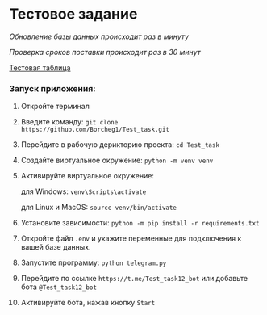# Тестовое задание
*Обновление базы данных происходит раз в минуту*

*Проверка сроков поставки происходит раз в 30 минут*

[Тестовая таблица](https://docs.google.com/spreadsheets/d/1TIy1zfCCm0m6mTXJBixx71lcqNRhOnWfhMCuQYbgV2g/edit#gid=0)

### Запуск приложения:
1. Откройте терминал

2. Введите команду:
`git clone https://github.com/Borcheg1/Test_task.git`

3. Перейдите в рабочую дерикторию проекта:
`cd Test_task`

4. Создайте виртуальное окружение:
`python -m venv venv`

5. Активируйте виртуальное окружение:

    для Windows:
`venv\Scripts\activate`

    для Linux и MacOS:
`source venv/bin/activate`

6. Установите зависимости:
`python -m pip install -r requirements.txt`

7. Откройте файл
`.env`
и укажите переменные для подключения к вашей базе данных.

8. Запустите программу:
`python telegram.py`

9. Перейдите по ссылке
`https://t.me/Test_task12_bot` или добавьте бота `@Test_task12_bot`

10. Активируйте бота, нажав кнопку `Start`
